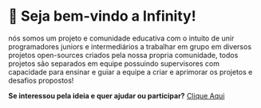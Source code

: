 # 🛫 Seja bem-vindo a Infinity!
nós somos um projeto e comunidade educativa com o intuito de unir programadores juniors e intermediários a trabalhar em grupo em diversos projetos open-sources criados pela nossa propria comunidade, todos projetos são separados em equipe possuindo supervisores com capacidade para ensinar e guiar a equipe a criar e aprimorar os projetos e desafios propostos!

**Se interessou pela ideia e quer ajudar ou participar?** [Clique Aqui](https://discord.gg/zV3NZfCqpy)
